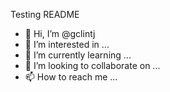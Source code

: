 Testing README
- 👋 Hi, I’m @gclintj
- 👀 I’m interested in ...
- 🌱 I’m currently learning ...
- 💞️ I’m looking to collaborate on ...
- 📫 How to reach me ...

<!---
gclintj/gclintj is a ✨ special ✨ repository because its `README.md` (this file) appears on your GitHub profile.
You can click the Preview link to take a look at your changes.
--->
